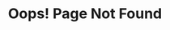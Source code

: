 ---
layout: error
title: "Oops! Page Not Found"
permalink: /404.html
http_error: "It looks like the page you're looking for doesn't exist or has been moved. Let's get you back on track!"
image: /assets/images/404.webp
---